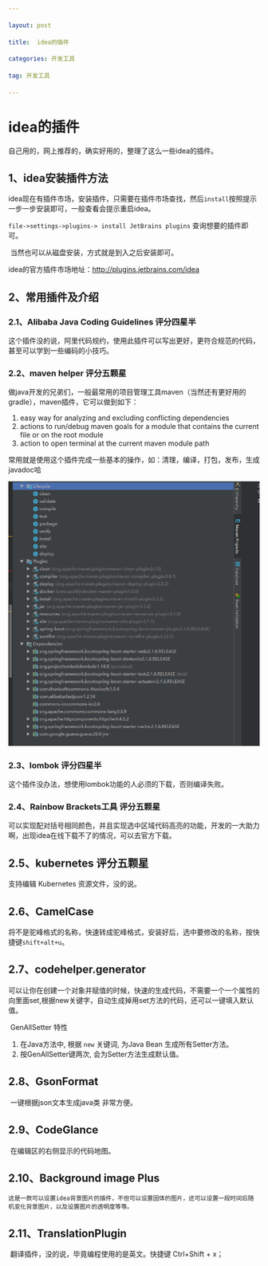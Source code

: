 ```yaml
---

layout: post

title:  idea的插件

categories: 开发工具

tag: 开发工具

---
```

# idea的插件

自己用的，网上推荐的，确实好用的，整理了这么一些idea的插件。

## 1、idea安装插件方法

​	idea现在有插件市场，安装插件，只需要在插件市场查找，然后`install`按照提示一步一步安装即可，一般查看会提示重启idea。

`file->settings->plugins-> install JetBrains plugins` 查询想要的插件即可。

​	当然也可以从磁盘安装，方式就是到入之后安装即可。

   idea的官方插件市场地址：<http://plugins.jetbrains.com/idea>

## 2、常用插件及介绍

### 2.1、Alibaba Java Coding Guidelines 评分四星半

​     这个插件没的说，阿里代码规约，使用此插件可以写出更好，更符合规范的代码，甚至可以学到一些编码的小技巧。

### 2.2、maven helper  评分五颗星

​	做java开发的兄弟们，一般最常用的项目管理工具maven（当然还有更好用的gradle），maven插件，它可以做到如下：

1. easy way for analyzing and excluding conflicting dependencies
2. actions to run/debug maven goals for a module that contains the current file or on the root module
3. action to open terminal at the current maven module path

  常用就是使用这个插件完成一些基本的操作，如：清理，编译，打包，发布，生成javadoc哈

![](https://github.com/superhxf/superhxf.github.io/blob/master/_posts/images/maven.png)

### 2.3、lombok 评分四星半

  这个插件没办法，想使用lombok功能的人必须的下载，否则编译失败。

### 2.4、Rainbow Brackets工具 评分五颗星

​	可以实现配对括号相同颜色，并且实现选中区域代码高亮的功能，开发的一大助力啊，出现idea在线下载不了的情况，可以去官方下载。

## 2.5、kubernetes 评分五颗星

支持编辑 Kubernetes 资源文件，没的说。

##   2.6、CamelCase

​	将不是驼峰格式的名称，快速转成驼峰格式，安装好后，选中要修改的名称，按快捷键`shift+alt+u`。

## 2.7、codehelper.generator

​	可以让你在创建一个对象并赋值的时候，快速的生成代码，不需要一个一个属性的向里面set,根据new关键字，自动生成掉用set方法的代码，还可以一键填入默认值。

​	GenAllSetter 特性

1. 在Java方法中, 根据 `new` 关键词, 为Java Bean 生成所有Setter方法。
2. 按GenAllSetter键两次, 会为Setter方法生成默认值。

## 2.8、GsonFormat

​	一键根据json文本生成java类  非常方便。

## 2.9、CodeGlance

​	在编辑区的右侧显示的代码地图。

## 2.10、Background image Plus

 	这是一款可以设置idea背景图片的插件，不但可以设置固体的图片，还可以设置一段时间后随机变化背景图片，以及设置图片的透明度等等。

## 2.11、TranslationPlugin 

​	翻译插件，没的说，毕竟编程使用的是英文。快捷键 Ctrl+Shift + x；

